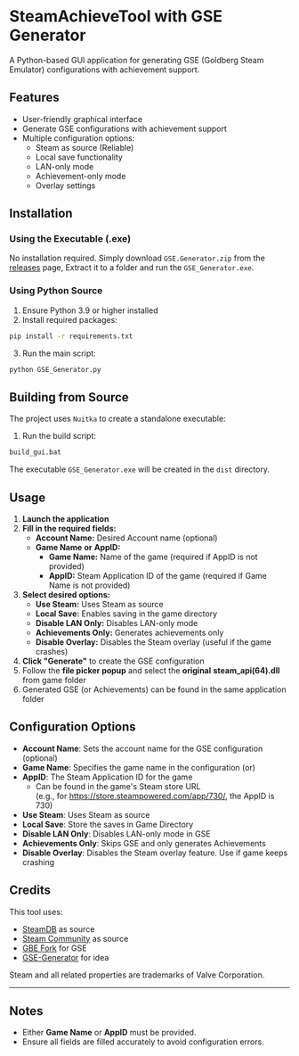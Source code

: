 # SteamAchieveTool with GSE Generator

A Python-based GUI application for generating GSE (Goldberg Steam Emulator) configurations with achievement support.

## Features

- User-friendly graphical interface
- Generate GSE configurations with achievement support
- Multiple configuration options:
  - Steam as source (Reliable)
  - Local save functionality
  - LAN-only mode
  - Achievement-only mode
  - Overlay settings

## Installation

### Using the Executable (.exe)
No installation required. Simply download `GSE.Generator.zip` from the [releases](https://github.com/itsNileshHere/SteamAchieveTool/releases/latest) page, Extract it to a folder and run the `GSE_Generator.exe`.

### Using Python Source
1. Ensure Python 3.9 or higher installed
2. Install required packages:
```bash
pip install -r requirements.txt
```
3. Run the main script:
```bash
python GSE_Generator.py
```

## Building from Source

The project uses `Nuitka` to create a standalone executable:

1. Run the build script:
```bash
build_gui.bat
```

The executable `GSE_Generator.exe` will be created in the `dist` directory.

## Usage

1. **Launch the application**
2. **Fill in the required fields:**
   - **Account Name:** Desired Account name (optional)
   - **Game Name** **or** **AppID:**
     - **Game Name:** Name of the game (required if AppID is not provided)
     - **AppID:** Steam Application ID of the game (required if Game Name is not provided)
3. **Select desired options:**
   - **Use Steam:** Uses Steam as source
   - **Local Save:** Enables saving in the game directory 
   - **Disable LAN Only:** Disables LAN-only mode
   - **Achievements Only:** Generates achievements only 
   - **Disable Overlay:** Disables the Steam overlay (useful if the game crashes)
4. **Click "Generate"** to create the GSE configuration
5. Follow the **file picker popup** and select the **original** **steam_api(64).dll** from game folder
6. Generated GSE (or Achievements) can be found in the same application folder

## Configuration Options

- **Account Name**: Sets the account name for the GSE configuration (optional)
- **Game Name**: Specifies the game name in the configuration (or)
- **AppID**: The Steam Application ID for the game
  - Can be found in the game's Steam store URL  
  (e.g., for https://store.steampowered.com/app/730/, the AppID is 730)
- **Use Steam**: Uses Steam as source
- **Local Save**: Store the saves in Game Directory
- **Disable LAN Only**: Disables LAN-only mode in GSE
- **Achievements Only**: Skips GSE and only generates Achievements
- **Disable Overlay**: Disables the Steam overlay feature. Use if game keeps crashing


## Credits

This tool uses:
- [SteamDB](https://steamdb.info/) as source
- [Steam Community](https://steamcommunity.com/) as source
- [GBE Fork](https://github.com/Detanup01/gbe_fork) for GSE
- [GSE-Generator](https://github.com/brunolee-GIT/GSE-Generator) for idea

Steam and all related properties are trademarks of Valve Corporation.

---

## Notes
- Either **Game Name** or **AppID** must be provided.
- Ensure all fields are filled accurately to avoid configuration errors.